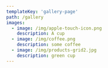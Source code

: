 ```yaml
---
templateKey: 'gallery-page'
path: /gallery
images:
  - image: /img/apple-touch-icon.png
    description: A cup
  - image: /img/coffee.png
    description: some coffee
  - image: /img/products-grid2.jpg
    description: green cup
---
```

